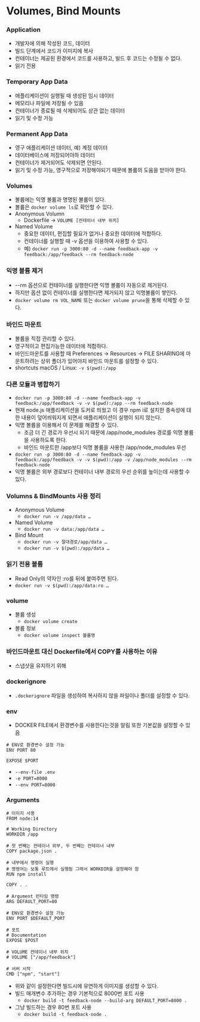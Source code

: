 # Volumes, Bind Mounts

### Application

- 개발자에 의해 작성된 코드, 데이터
- 빌드 단계에서 코드가 이미지에 복사
- 컨테이너는 제공된 환경에서 코드를 사용하고, 빌드 후 코드는 수정될 수 없다.
- 읽기 전용

### Temporary App Data

- 애플리케이션이 실행될 때 생성된 임시 데이터
- 메모리나 파일에 저장될 수 있음
- 컨테이너가 종료될 때 삭제되어도 상관 없는 데이터
- 읽기 및 수정 가능

### Permanent App Data

- 영구 애플리케이션 데이터, 예) 계정 데이터
- 데이터베이스에 저장되어야하 데이터
- 컨테이너가 제거되어도 삭제되면 안된다.
- 읽기 및 수정 가능, 영구적으로 저장해야되기 때문에 볼륨의 도움을 받아야 한다.

### Volumes

- 볼륨에는 익명 볼륨과 명명된 볼륨이 있다.
- 볼륨은 `docker volume ls`로 확인할 수 있다.
- Anonymous Volumn
    - Dockerfile → `VOLUME [컨테이너 내부 위치]`
- Named Volume
    - 중요한 데이터, 편집할 필요가 없거나 중요한 데이터에 적합하다.
    - 컨테이너를 실행할 때 -v 옵션을 이용하여 사용할 수 있다.
    - 예) `docker run -p 3000:80 -d --name feedback-app -v feedback:/app/feedback --rm feedback-node`

### 익명 볼륨 제거

- --rm 옵션으로 컨테이너를 실행한다면 익명 볼륨이 자동으로 제거된다.
- 하지만 옵션 없이 컨테이너를 실행한다면 제거되지 않고 익명볼륨이 쌓인다.
- `docker volume rm VOL_NAME` 또는 `docker volume prune`을 통해 삭제할 수 있다.

### 바인드 마운트

- 볼륨을 직접 관리할 수 있다.
- 영구적이고 편집가능한 데이터에 적합하다.
- 바인드마운트를 사용할 때 Preferences → Resources → FILE SHARING에 마운트하려는 상위 폴더가 있어야지 바인드 마운트를 설정할 수 있다.
- shortcuts macOS / Linux: `-v $(pwd):/app`

### 다른 모듈과 병합하기

- `docker run -p 3000:80 -d --name feedback-app -v feedback:/app/feedback -v -v $(pwd):/app --rm feedback-node`
- 현재 node.js 애플리케이션을 도커로 띄웠고 이 경우 npm i로 설치한 종속성에 대한 내용이 덮어씌워지게 되면서 애플리케이션이 실행이 되지 않는다.
- 익명 볼륨을 이용해서 이 문제를 해결할 수 있다.
    - 조금 더 긴 경로가 우선시 되기 때문에 /app/node_modules 경로를 익명 볼륨을 사용하도록 한다.
    - 바인드 마운트한 /app보다 익명 볼륨을 사용한 /app/node_modules 우선
- `docker run -p 3000:80 -d --name feedback-app -v feedback:/app/feedback -v -v $(pwd):/app -v /app/node_modules --rm feedback-node`
- 익명 볼륨은 외부 경로보다 컨테이너 내부 경로의 우선 순위를 높이는데 사용할 수 있다.

### Volumns & BindMounts 사용 정리

- Anonymous Volume
    - `docker run -v /app/data …`
- Named Volume
    - `docker run -v data:/app/data …`
- Bind Mount
    - `docker run -v 절대경로/app/data …`
    - `docker run -v $(pwd):/app/data …`

### 읽기 전용 볼륨

- Read Only의 약자인 :ro를 뒤에 붙여주면 된다.
- `docker run -v $(pwd):/app/data:ro …`

### volume

- 볼륨 생성
    - `docker volume create`
- 볼륨 정보
    - `docker volume inspect 볼륨명`

### 바인드마운트 대신 Dockerfile에서 COPY를 사용하는 이유

- 스냅샷을 유지하기 위해

### dockerignore

- `.dockerignore` 파일을 생성하여 복사하지 않을 파일이나 폴더를 설정할 수 있다.

### env

- DOCKER FILE에서 환경변수를 사용한다는것을 알림 또한 기본값을 설정할 수 있음

```docker
# ENV로 환경변수 설정 가능
ENV PORT 80

EXPOSE $PORT
```

- `--env-file .env`
- `-e PORT=8000`
- `--env PORT=8000`

### Arguments

```docker
# 이미지 사용
FROM node:14

# Working Directory
WORKDIR /app

# 첫 번째는 컨테이너 외부, 두 번째는 컨테이너 내부
COPY package.json .

# 내부에서 명령어 실행
# 명령어는 보통 루트에서 실행됨 그래서 WORKDIR을 설정해야 함
RUN npm install

COPY . .

# Argument 런타임 명령
ARG DEFAULT_PORT=80

# ENV로 환경변수 설정 가능
ENV PORT $DEFAULT_PORT

# 포트
# Documentation
EXPOSE $POST

# VOLUME 컨테이너 내부 위치
# VOLUME ["/app/feedback"]

# 서버 시작
CMD ["npm", "start"]
```

- 위와 같이 설정한다면 빌드시에 유연하게 이미지를 생성할 수 있다.
- 빌드 매개변수 추가하는 경우 기본적으로 8000번 포트 사용
    - `docker build -t feedback-node --build-arg DEFAULT_PORT=8000 .`
- 그냥 빌드하는 경우 80번 포트 사용
    - `docker build -t feedback-node .`